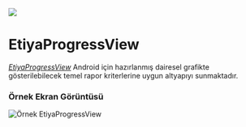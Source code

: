 [![](https://jitpack.io/v/serkansekman/EtiyaProgressView.svg)](https://jitpack.io/#serkansekman/EtiyaProgressView)


# EtiyaProgressView

[*EtiyaProgressView*](https://github.com/serkansekman/EtiyaProgressView)  Android için hazırlanmış dairesel grafikte gösterilebilecek temel rapor kriterlerine uygun altyapıyı sunmaktadır.

### Örnek Ekran Görüntüsü

![Örnek EtiyaProgressView](http://www.ogreticioyunlar.com/serkan/git/progress_view1.gif)
